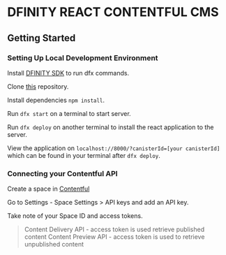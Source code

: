 # DFINITY REACT CONTENTFUL CMS

## Getting Started

### Setting Up Local Development Environment
Install [DFINITY SDK][install-sdk] to run dfx commands.

Clone [this][git-repo-url] repository.

Install dependencies ```npm install```.

Run ```dfx start``` on a terminal to start server.

Run ```dfx deploy``` on another terminal to install the react application to the server.

View the application on ```localhost://8000/?canisterId=[your canisterId]``` which can be found in your terminal after ```dfx deploy```.

### Connecting your Contentful API 

Create a space in [Contentful][contentful-api]

Go to Settings - Space Settings > API keys and add an API key.

Take note of your Space ID and access tokens.
> Content Delivery API - access token is used retrieve published content
> Content Preview API - access token is used to retrieve unpublished content



   [install-sdk]: <https://internetcomputer.org/docs/current/developer-docs/build/install-upgrade-remove/>
   [git-repo-url]: <https://github.com/therealbryanho/dfinity-websitewithcms>
   [contentful-api]: <https://app.contentful.com/>
